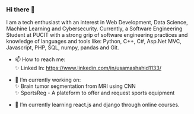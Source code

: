### Hi there 👋

<!--
**MughalUsama/MughalUsama** is a ✨ _special_ ✨ repository because its `README.md` (this file) appears on your GitHub profile.
Here are some ideas to get you started:

- 🔭 I’m currently working on ...
- 🌱 I’m currently learning ...
- 👯 I’m looking to collaborate on ...
- 🤔 I’m looking for help with ...
- 💬 Ask me about ...
- 📫 How to reach me: ...
- 😄 Pronouns: ...
- ⚡ Fun fact: ...
-->
I am a tech enthusiast with an interest in Web Development, Data Science, Machine Learning and Cybersecurity. Currently, a Software Engineering Student at PUCIT with a strong grip of software engineering practices and knowledge of languages and tools like: Python, C++, C#, Asp.Net MVC, Javascript, PHP, SQL, numpy, pandas and Git. 

- 📫 How to reach me: <br>
      ✨ Linked In: https://www.linkedin.com/in/usamashahid1133/
  
- 🔭 I’m currently working on: <br>
      ✨ Brain tumor segmentation from MRI using CNN <br>
      ✨ SportsReg - A plateform to offer and request sports equipment
  
- 🌱 I’m currently learning react.js and django through online courses.
